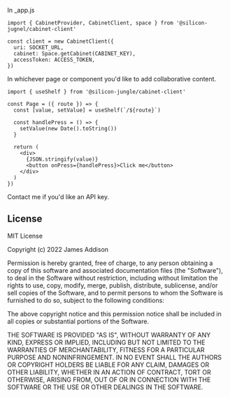 In _app.js

```
import { CabinetProvider, CabinetClient, space } from '@silicon-jugnel/cabinet-client'

const client = new CabinetClient({
  uri: SOCKET_URL,
  cabinet: Space.getCabinet(CABINET_KEY),
  accessToken: ACCESS_TOKEN,
})
```

In whichever page or component you'd like to add collaborative content.

```
import { useShelf } from '@silicon-jungle/cabinet-client'

const Page = ({ route }) => {
  const [value, setValue] = useShelf(`/${route}`)
    
  const handlePress = () => {
    setValue(new Date().toString())
  }
    
  return (
    <div>
      {JSON.stringify(value)}
      <button onPress={handlePress}>Click me</button>
    </div>
  )
})
```

Contact me if you'd like an API key.

## License
MIT License

Copyright (c) 2022 James Addison

Permission is hereby granted, free of charge, to any person obtaining a copy
of this software and associated documentation files (the "Software"), to deal
in the Software without restriction, including without limitation the rights
to use, copy, modify, merge, publish, distribute, sublicense, and/or sell
copies of the Software, and to permit persons to whom the Software is
furnished to do so, subject to the following conditions:

The above copyright notice and this permission notice shall be included in all
copies or substantial portions of the Software.

THE SOFTWARE IS PROVIDED "AS IS", WITHOUT WARRANTY OF ANY KIND, EXPRESS OR
IMPLIED, INCLUDING BUT NOT LIMITED TO THE WARRANTIES OF MERCHANTABILITY,
FITNESS FOR A PARTICULAR PURPOSE AND NONINFRINGEMENT. IN NO EVENT SHALL THE
AUTHORS OR COPYRIGHT HOLDERS BE LIABLE FOR ANY CLAIM, DAMAGES OR OTHER
LIABILITY, WHETHER IN AN ACTION OF CONTRACT, TORT OR OTHERWISE, ARISING FROM,
OUT OF OR IN CONNECTION WITH THE SOFTWARE OR THE USE OR OTHER DEALINGS IN THE
SOFTWARE.
